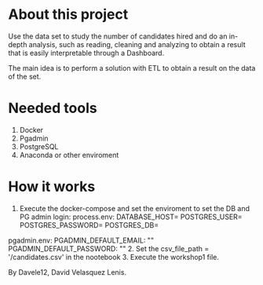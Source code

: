 # About this project
Use the data set to study the number of candidates hired and do an in-depth
analysis, such as reading, cleaning and analyzing to obtain a result that is easily
interpretable through a Dashboard.

The main idea is to perform a solution with ETL to obtain a result on the data of the set.

# Needed tools
1. Docker
2. Pgadmin
3. PostgreSQL
4. Anaconda or other enviroment

# How it works
1. Execute the docker-compose and set the enviroment to set the DB and PG admin login:
  process.env:
  DATABASE_HOST=
  POSTGRES_USER=
  POSTGRES_PASSWORD=
  POSTGRES_DB=

  pgadmin.env:
  PGADMIN_DEFAULT_EMAIL: ""
  PGADMIN_DEFAULT_PASSWORD: ""
2. Set the csv_file_path = '/candidates.csv' in the nootebook
3. Execute the workshop1 file.

By Davele12, David Velasquez Lenis.
